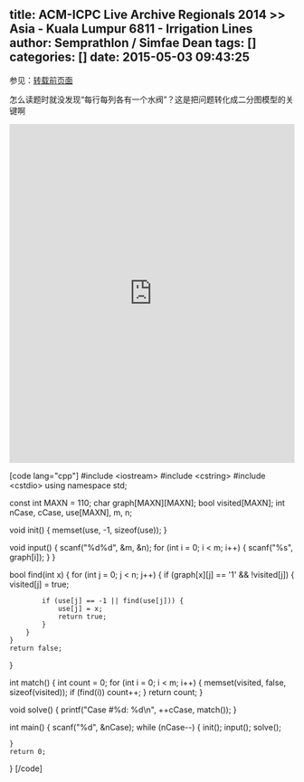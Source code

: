 title: ACM-ICPC Live Archive Regionals 2014 >> Asia - Kuala Lumpur 6811 - Irrigation Lines
author: Semprathlon / Simfae Dean
tags: []
categories: []
date: 2015-05-03 09:43:25
---
参见：<a href="http://www.2cto.com/kf/201411/355095.html">转载前页面</a>

怎么读题时就没发现“每行每列各有一个水阀”？这是把问题转化成二分图模型的关键啊

<embed width="100%" height="600" name="plugin" src="https://icpcarchive.ecs.baylor.edu/external/68/6811.pdf" type="application/pdf" internalinstanceid="23"/>

[code lang="cpp"]
#include &lt;iostream&gt;
#include &lt;cstring&gt;
#include &lt;cstdio&gt;
using namespace std;
 
const int MAXN = 110;
char graph[MAXN][MAXN];
bool visited[MAXN];
int nCase, cCase, use[MAXN], m, n;
 
void init() {
    memset(use, -1, sizeof(use));
}
 
void input() {
    scanf(&quot;%d%d&quot;, &amp;m, &amp;n);
    for (int i = 0; i &lt; m; i++) {
        scanf(&quot;%s&quot;, graph[i]);
    }
}
 
bool find(int x) {
    for (int j = 0; j &lt; n; j++) {
        if (graph[x][j] == '1' &amp;&amp; !visited[j]) {
            visited[j] = true;
 
            if (use[j] == -1 || find(use[j])) {
                use[j] = x;
                return true;
            }
        }
    }
    return false;
}
 
int match() {
    int count = 0;
    for (int i = 0; i &lt; m; i++) {
        memset(visited, false, sizeof(visited));
        if (find(i)) count++;
    }
    return count;
}
 
void solve() {
    printf(&quot;Case #%d: %d\n&quot;, ++cCase, match());
}
 
int main() {
    scanf(&quot;%d&quot;, &amp;nCase);
    while (nCase--) {
        init();
        input();
        solve();
 
    }
    return 0;
}
[/code]